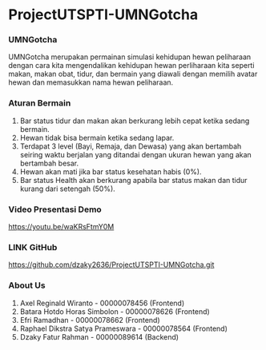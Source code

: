# ProjectUTSPTI-UMNGotcha

### UMNGotcha
UMNGotcha merupakan permainan simulasi kehidupan hewan peliharaan dengan cara kita mengendalikan kehidupan hewan perliharaan kita seperti makan, makan obat, tidur, dan bermain yang diawali dengan memilih avatar hewan dan memasukkan nama hewan peliharaan.

###	Aturan Bermain
1.	Bar status tidur dan makan akan berkurang lebih cepat ketika sedang bermain.
2.	Hewan tidak bisa bermain ketika sedang lapar.
3.	Terdapat 3 level (Bayi, Remaja, dan Dewasa) yang akan bertambah seiring waktu berjalan yang ditandai dengan ukuran hewan yang akan bertambah besar.
4.	Hewan akan mati jika bar status kesehatan habis (0%).
5.	Bar status Health akan berkurang apabila bar status makan dan tidur kurang dari setengah (50%).

### Video Presentasi Demo
https://youtu.be/waKRsFtmY0M

### LINK GitHub
https://github.com/dzaky2636/ProjectUTSPTI-UMNGotcha.git

### About Us
1. Axel Reginald Wiranto - 00000078456 (Frontend)
2. Batara Hotdo Horas Simbolon - 00000078626 (Frontend)
3. Efri Ramadhan - 00000078662 (Frontend)
4. Raphael Dikstra Satya Prameswara - 00000078564 (Frontend)
5. Dzaky Fatur Rahman - 00000089614 (Backend)
